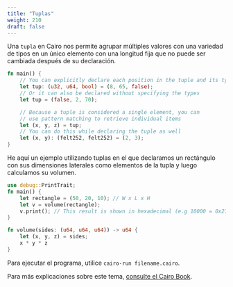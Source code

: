 ```yaml
---
title: "Tuplas"
weight: 210
draft: false
---
```


Una `tupla` en Cairo nos permite agrupar múltiples valores con una variedad de tipos en un único elemento con una longitud fija que no puede ser cambiada después de su declaración.

```rust {.codebox}
fn main() {
    // You can explicitly declare each position in the tuple and its type
    let tup: (u32, u64, bool) = (8, 65, false);
    // Or it can also be declared without specifying the types
    let tup = (false, 2, 70);

    // Because a tuple is considered a single element, you can
    // use pattern matching to retrieve individual items
    let (x, y, z) = tup; 
    // You can do this while declaring the tuple as well
    let (x, y): (felt252, felt252) = (2, 3);
}
```

He aquí un ejemplo utilizando tuplas en el que declaramos un rectángulo con sus dimensiones laterales como elementos de la tupla y luego calculamos su volumen.

```rust {.codebox}
use debug::PrintTrait;
fn main() {
    let rectangle = (50, 20, 10); // W x L x H
    let v = volume(rectangle);
    v.print(); // This result is shown in hexadecimal (e.g 10000 = 0x2710)
}

fn volume(sides: (u64, u64, u64)) -> u64 {
    let (x, y, z) = sides;
    x * y * z
}
```
Para ejecutar el programa, utilice `cairo-run filename.cairo`.

Para más explicaciones sobre este tema, [consulte el Cairo Book](https://cairo-book.github.io/ch02-02-data-types.html?highlight=tuple#the-tuple-type).
